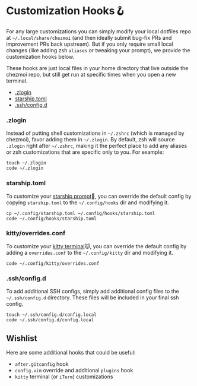 # Customization Hooks:hook:

For any large customizations you can simply modify your local dotfiles repo at `~/.local/share/chezmoi` (and then ideally submit bug-fix PRs and improvement PRs back upstream). But if you only require small local changes (like adding zsh `aliases` or tweaking your prompt), we provide the customization hooks below.

These hooks are just local files in your home directory that live outside the chezmoi repo, but still get run at specific times when you open a new terminal.

* [.zlogin](#zlogin)
* [starship.toml](#starshiptoml)
* [.ssh/config.d](#sshconfigd)

### .zlogin

Instead of putting shell customizations in `~/.zshrc` (which is managed by chezmoi), favor adding them in `~/.zlogin`. By default, zsh will source `.zlogin` right after `~/.zshrc`, making it the perfect place to add any aliases or zsh customizations that are specific only to you. For example:

```shell
touch ~/.zlogin
code ~/.zlogin
```

### starship.toml

To customize your [starship prompt](https://starship.rs):rocket:, you can override the default config by copying `starship.toml` to the `~/.config/hooks` dir and modifying it.

```shell
cp ~/.config/starship.toml ~/.config/hooks/starship.toml
code ~/.config/hooks/starship.toml
```

### kitty/overrides.conf

To customize your [kitty terminal]():cat:, you can override the default config by adding a `overrides.conf` to the `~/.config/kitty` dir and modifying it.

```shell
code ~/.config/kitty/overrides.conf
```

### .ssh/config.d

To add additional SSH configs, simply add additional config files to the `~/.ssh/config.d` directory. These files will be included in your final ssh config.

```shell
touch ~/.ssh/config.d/config.local
code ~/.ssh/config.d/config.local
```

## Wishlist

Here are some additional hooks that could be useful:

* `after.gitconfig` hook
* `config.vim` override and additional `plugins` hook
* `kitty` terminal (or `iTerm`) customizations
